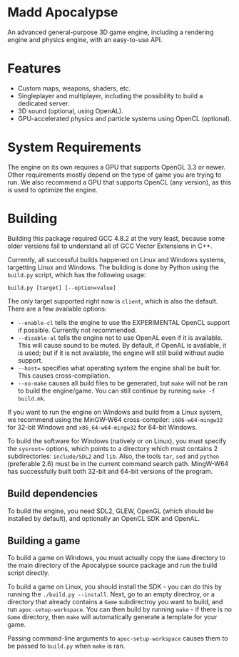 Madd Apocalypse
===============

An advanced general-purpose 3D game engine, including a rendering engine and physics engine,
with an easy-to-use API.

Features
========

* Custom maps, weapons, shaders, etc.
* Singleplayer and multiplayer, including the possibility to build a dedicated server.
* 3D sound (optional, using OpenAL).
* GPU-accelerated physics and particle systems using OpenCL (optional).

System Requirements
===================

The engine on its own requires a GPU that supports OpenGL 3.3 or newer. Other requirements mostly depend on
the type of game you are trying to run. We also recommend a GPU that supports OpenCL (any version), as this
is used to optimize the engine.

Building
========

Building this package required GCC 4.8.2 at the very least, because some older versions fail to understand all of GCC Vector Extensions in C++.

Currently, all successful builds happened on Linux and Windows systems, targetting Linux and Windows. The building is done by Python using the `build.py` script, which has the following usage:

`build.py [target] [--option=value]`

The only target supported right now is `client`, which is also the default. There are a few available options:

* `--enable-cl` tells the engine to use the EXPERIMENTAL OpenCL support if possible. Currently not recommended.
* `--disable-al` tells the engine not to use OpenAL even if it is available. This will cause sound to be muted. By default, if OpenAL is available, it is used; but if it is not available, the engine will still build without audio support.
* `--host=` specifies what operating system the engine shall be built for. This causes cross-compilation.
* `--no-make` causes all build files to be generated, but `make` will not be ran to build the engine/game. You can still continue by running `make -f build.mk`.

If you want to run the engine on Windows and build from a Linux system, we recommend using the MinGW-W64 cross-compiler:
`i686-w64-mingw32` for 32-bit Windows and `x86_64-w64-mingw32` for 64-bit Windows.

To build the software for Windows (natively or on Linux), you must specify the `sysroot=` options, which points to a directory which must contains 2 subdirectories: `include/SDL2` and `lib`. Also, the tools `tar`, `sed` and `python` (preferable 2.6) must be in the current command search path. MingW-W64 has successfully built both 32-bit and 64-bit versions of the program.

## Build dependencies
To build the engine, you need SDL2, GLEW, OpenGL (which should be installed by default), and optionally an OpenCL SDK and OpenAL.

## Building a game
To build a game on Windows, you must actually copy the `Game` directory to the main directory of the Apocalypse source package and run the build script directly.

To build a game on Linux, you should install the SDK - you can do this by running the `./build.py --install`. Next, go to an empty directroy, or a directory that already contains a `Game` subdirectroy you want to build, and run `apoc-setup-workspace`. You can then build by running `make` - if there is no `Game` directory, then `make` will automatically generate a template for your game.

Passing command-line arguments to `apoc-setup-workspace` causes them to be passed to `build.py` when `make` is ran.
